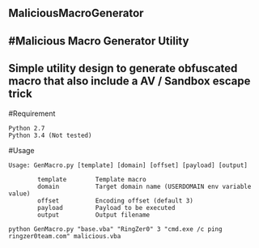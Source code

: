 ## MaliciousMacroGenerator
#Malicious Macro Generator Utility
---
Simple utility design to generate obfuscated macro that also include a AV / Sandbox escape trick
---

#Requirement
```
Python 2.7
Python 3.4 (Not tested)
```

#Usage
```
Usage: GenMacro.py [template] [domain] [offset] [payload] [output]

        template        Template macro
        domain          Target domain name (USERDOMAIN env variable value)
        offset          Encoding offset (default 3)
        payload         Payload to be executed
        output          Output filename
        
python GenMacro.py "base.vba" "RingZer0" 3 "cmd.exe /c ping ringzer0team.com" malicious.vba
```
